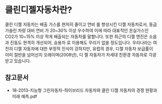# 클린디젤자동차란?

클린 디젤 자동차는 배출 가스를 현저히 줄이고 연비
를 향상시킨 디젤 자동차로서, 동급 가솔린 차량 대비 연비
가 20~30% 이상 우수하여 이에 따라 대표적인 온실가스인
CO2가 10~15% 이상 적게 배출되는 자동차를 말합니다. 또한
최근의 디젤 엔진은 소음과 진동도 현격히 개선되어, 승용차
로 이용해도 무리가 없을 정도입니다. 우리나라는 여전히 디젤
자동차에 대한 부정적 인식이 강하지만, 유럽의 경우, 디젤
자동차 보급률이 이미 절반을 넘어선지 오래이며(2008년), 디
젤 자동차가 차세대 친환경 자동차로 각광받고 있습니다.


## 참고문서
- 18-2013-지능형 그린자동차-하이브리드 자동차와 클린 디젤 자동차의 경쟁 현황과 미래 예측.pdf